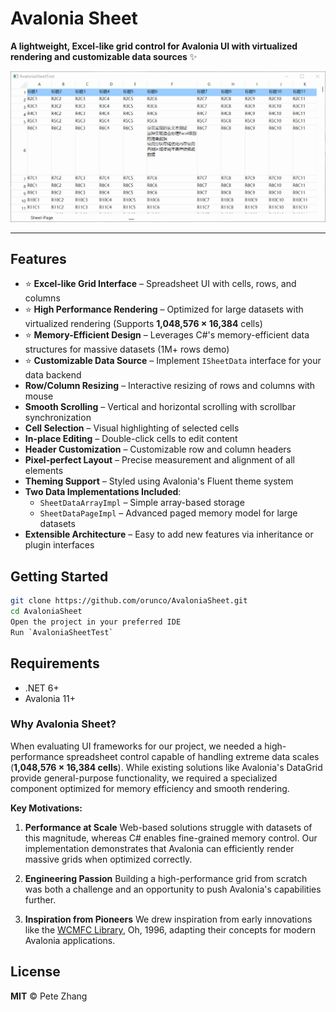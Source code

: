 
# **Avalonia Sheet**

**A lightweight, Excel-like grid control for Avalonia UI with virtualized rendering and customizable data sources** ✨

![Avalonia Sheet](./preview.gif)

---

## **Features**

- ⭐️ **Excel-like Grid Interface** – Spreadsheet UI with cells, rows, and columns
- ⭐️ **High Performance Rendering** – Optimized for large datasets with virtualized rendering (Supports **1,048,576 × 16,384** cells)
- ⭐️ **Memory-Efficient Design** – Leverages C#'s memory-efficient data structures for massive datasets (1M+ rows demo)
- ⭐️ **Customizable Data Source** – Implement `ISheetData` interface for your data backend
- **Row/Column Resizing** – Interactive resizing of rows and columns with mouse
- **Smooth Scrolling** – Vertical and horizontal scrolling with scrollbar synchronization
- **Cell Selection** – Visual highlighting of selected cells
- **In-place Editing** – Double-click cells to edit content
- **Header Customization** – Customizable row and column headers
- **Pixel-perfect Layout** – Precise measurement and alignment of all elements
- **Theming Support** – Styled using Avalonia's Fluent theme system
- **Two Data Implementations Included**:
  - `SheetDataArrayImpl` – Simple array-based storage
  - `SheetDataPageImpl` – Advanced paged memory model for large datasets
- **Extensible Architecture** – Easy to add new features via inheritance or plugin interfaces

## **Getting Started**

```bash
git clone https://github.com/orunco/AvaloniaSheet.git
cd AvaloniaSheet
Open the project in your preferred IDE
Run `AvaloniaSheetTest`
```

## **Requirements**

- .NET 6+
- Avalonia 11+

### **Why Avalonia Sheet?**

When evaluating UI frameworks for our project, we needed a high-performance spreadsheet control capable of handling extreme data scales (**1,048,576 × 16,384 cells**). While existing solutions like Avalonia's DataGrid provide general-purpose functionality, we required a specialized component optimized for memory efficiency and smooth rendering.

**Key Motivations:**

1. **Performance at Scale**
   Web-based solutions struggle with datasets of this magnitude, whereas C# enables fine-grained memory control. Our implementation demonstrates that Avalonia can efficiently render massive grids when optimized correctly.

2. **Engineering Passion**
   Building a high-performance grid from scratch was both a challenge and an opportunity to push Avalonia's capabilities further.

3. **Inspiration from Pioneers**
   We drew inspiration from early innovations like the [WCMFC Library](https://www.willcoxson.net/wcmfclib.htm), Oh, 1996, adapting their concepts for modern Avalonia applications.

## **License**

**MIT** © Pete Zhang
